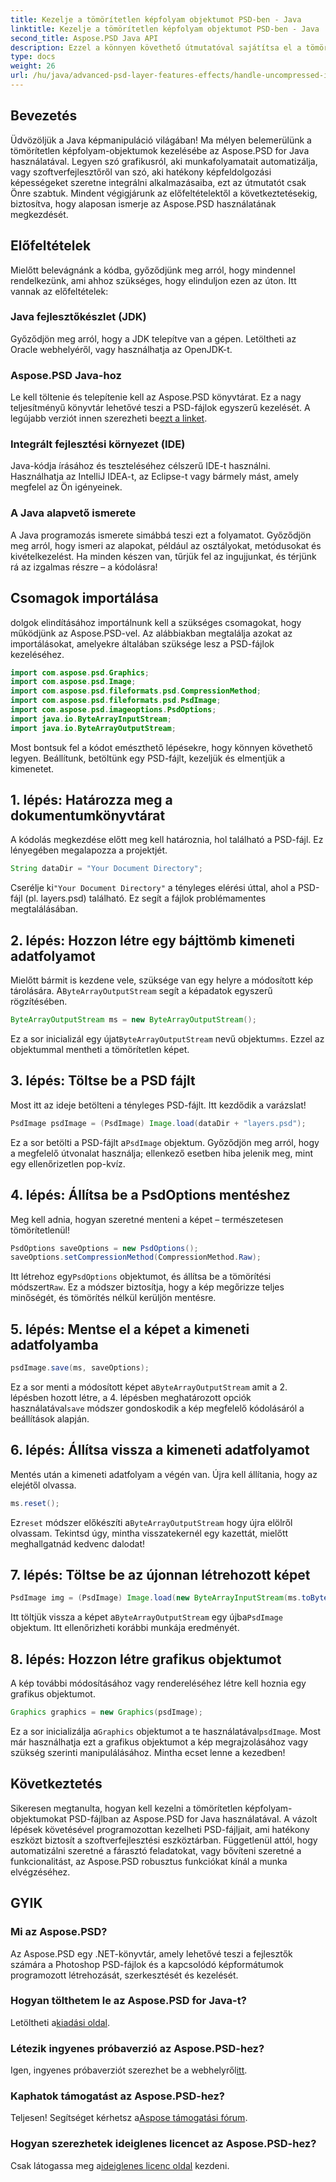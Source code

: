 ```yaml
---
title: Kezelje a tömörítetlen képfolyam objektumot PSD-ben - Java
linktitle: Kezelje a tömörítetlen képfolyam objektumot PSD-ben - Java
second_title: Aspose.PSD Java API
description: Ezzel a könnyen követhető útmutatóval sajátítsa el a tömörítetlen képfolyamok kezelését PSD-ben az Aspose.PSD for Java segítségével. Tökéletes fejlesztőknek és tervezőknek.
type: docs
weight: 26
url: /hu/java/advanced-psd-layer-features-effects/handle-uncompressed-image-stream-object-psd/
---
```

## Bevezetés
Üdvözöljük a Java képmanipuláció világában! Ma mélyen belemerülünk a tömörítetlen képfolyam-objektumok kezelésébe az Aspose.PSD for Java használatával. Legyen szó grafikusról, aki munkafolyamatait automatizálja, vagy szoftverfejlesztőről van szó, aki hatékony képfeldolgozási képességeket szeretne integrálni alkalmazásaiba, ezt az útmutatót csak Önre szabtuk. Mindent végigjárunk az előfeltételektől a következtetésekig, biztosítva, hogy alaposan ismerje az Aspose.PSD használatának megkezdését.
## Előfeltételek
Mielőtt belevágnánk a kódba, győződjünk meg arról, hogy mindennel rendelkezünk, ami ahhoz szükséges, hogy elinduljon ezen az úton. Itt vannak az előfeltételek:
### Java fejlesztőkészlet (JDK)
Győződjön meg arról, hogy a JDK telepítve van a gépen. Letöltheti az Oracle webhelyéről, vagy használhatja az OpenJDK-t.
### Aspose.PSD Java-hoz
 Le kell töltenie és telepítenie kell az Aspose.PSD könyvtárat. Ez a nagy teljesítményű könyvtár lehetővé teszi a PSD-fájlok egyszerű kezelését. A legújabb verziót innen szerezheti be[ezt a linket](https://releases.aspose.com/psd/java/).
### Integrált fejlesztési környezet (IDE)
Java-kódja írásához és teszteléséhez célszerű IDE-t használni. Használhatja az IntelliJ IDEA-t, az Eclipse-t vagy bármely mást, amely megfelel az Ön igényeinek.
### A Java alapvető ismerete
A Java programozás ismerete simábbá teszi ezt a folyamatot. Győződjön meg arról, hogy ismeri az alapokat, például az osztályokat, metódusokat és kivételkezelést.
Ha minden készen van, tűrjük fel az ingujjunkat, és térjünk rá az izgalmas részre – a kódolásra!
## Csomagok importálása
dolgok elindításához importálnunk kell a szükséges csomagokat, hogy működjünk az Aspose.PSD-vel. Az alábbiakban megtalálja azokat az importálásokat, amelyekre általában szüksége lesz a PSD-fájlok kezeléséhez.
```java
import com.aspose.psd.Graphics;
import com.aspose.psd.Image;
import com.aspose.psd.fileformats.psd.CompressionMethod;
import com.aspose.psd.fileformats.psd.PsdImage;
import com.aspose.psd.imageoptions.PsdOptions;
import java.io.ByteArrayInputStream;
import java.io.ByteArrayOutputStream;
```
Most bontsuk fel a kódot emészthető lépésekre, hogy könnyen követhető legyen. Beállítunk, betöltünk egy PSD-fájlt, kezeljük és elmentjük a kimenetet. 
## 1. lépés: Határozza meg a dokumentumkönyvtárat
A kódolás megkezdése előtt meg kell határoznia, hol található a PSD-fájl. Ez lényegében megalapozza a projektjét. 
```java
String dataDir = "Your Document Directory";
```
 Cserélje ki`"Your Document Directory"` a tényleges elérési úttal, ahol a PSD-fájl (pl. layers.psd) található. Ez segít a fájlok problémamentes megtalálásában.
## 2. lépés: Hozzon létre egy bájttömb kimeneti adatfolyamot
 Mielőtt bármit is kezdene vele, szüksége van egy helyre a módosított kép tárolására. A`ByteArrayOutputStream` segít a képadatok egyszerű rögzítésében.
```java
ByteArrayOutputStream ms = new ByteArrayOutputStream();
```
 Ez a sor inicializál egy újat`ByteArrayOutputStream` nevű objektum`ms`. Ezzel az objektummal mentheti a tömörítetlen képet.
## 3. lépés: Töltse be a PSD fájlt
Most itt az ideje betölteni a tényleges PSD-fájlt. Itt kezdődik a varázslat!
```java
PsdImage psdImage = (PsdImage) Image.load(dataDir + "layers.psd");
```
Ez a sor betölti a PSD-fájlt a`PsdImage` objektum. Győződjön meg arról, hogy a megfelelő útvonalat használja; ellenkező esetben hiba jelenik meg, mint egy ellenőrizetlen pop-kvíz.
## 4. lépés: Állítsa be a PsdOptions mentéshez
Meg kell adnia, hogyan szeretné menteni a képet – természetesen tömörítetlenül!
```java
PsdOptions saveOptions = new PsdOptions();
saveOptions.setCompressionMethod(CompressionMethod.Raw);
```
 Itt létrehoz egy`PsdOptions` objektumot, és állítsa be a tömörítési módszert`Raw`. Ez a módszer biztosítja, hogy a kép megőrizze teljes minőségét, és tömörítés nélkül kerüljön mentésre.
## 5. lépés: Mentse el a képet a kimeneti adatfolyamba
```java
psdImage.save(ms, saveOptions);
```
 Ez a sor menti a módosított képet a`ByteArrayOutputStream` amit a 2. lépésben hozott létre, a 4. lépésben meghatározott opciók használatával`save` módszer gondoskodik a kép megfelelő kódolásáról a beállítások alapján.
## 6. lépés: Állítsa vissza a kimeneti adatfolyamot
Mentés után a kimeneti adatfolyam a végén van. Újra kell állítania, hogy az elejétől olvassa.
```java
ms.reset();
```
 Ez`reset` módszer előkészíti a`ByteArrayOutputStream` hogy újra elölről olvassam. Tekintsd úgy, mintha visszatekernél egy kazettát, mielőtt meghallgatnád kedvenc dalodat!
## 7. lépés: Töltse be az újonnan létrehozott képet
```java
PsdImage img = (PsdImage) Image.load(new ByteArrayInputStream(ms.toByteArray()));
```
 Itt töltjük vissza a képet a`ByteArrayOutputStream` egy újba`PsdImage` objektum. Itt ellenőrizheti korábbi munkája eredményét.
## 8. lépés: Hozzon létre grafikus objektumot
A kép további módosításához vagy rendereléséhez létre kell hoznia egy grafikus objektumot.
```java
Graphics graphics = new Graphics(psdImage);
```
 Ez a sor inicializálja a`Graphics` objektumot a te használatával`psdImage`. Most már használhatja ezt a grafikus objektumot a kép megrajzolásához vagy szükség szerinti manipulálásához. Mintha ecset lenne a kezedben!
## Következtetés 
Sikeresen megtanulta, hogyan kell kezelni a tömörítetlen képfolyam-objektumokat PSD-fájlban az Aspose.PSD for Java használatával. A vázolt lépések követésével programozottan kezelheti PSD-fájljait, ami hatékony eszközt biztosít a szoftverfejlesztési eszköztárban. Függetlenül attól, hogy automatizálni szeretné a fárasztó feladatokat, vagy bővíteni szeretné a funkcionalitást, az Aspose.PSD robusztus funkciókat kínál a munka elvégzéséhez.
## GYIK
### Mi az Aspose.PSD?
Az Aspose.PSD egy .NET-könyvtár, amely lehetővé teszi a fejlesztők számára a Photoshop PSD-fájlok és a kapcsolódó képformátumok programozott létrehozását, szerkesztését és kezelését.
### Hogyan tölthetem le az Aspose.PSD for Java-t?
 Letöltheti a[kiadási oldal](https://releases.aspose.com/psd/java/).
### Létezik ingyenes próbaverzió az Aspose.PSD-hez?
 Igen, ingyenes próbaverziót szerezhet be a webhelyről[itt](https://releases.aspose.com/).
### Kaphatok támogatást az Aspose.PSD-hez?
 Teljesen! Segítséget kérhetsz a[Aspose támogatási fórum](https://forum.aspose.com/c/psd/34).
### Hogyan szerezhetek ideiglenes licencet az Aspose.PSD-hez?
 Csak látogassa meg a[ideiglenes licenc oldal](https://purchase.aspose.com/temporary-license/) kezdeni.